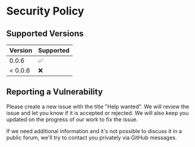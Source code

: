 # Security Policy

## Supported Versions

| Version | Supported          |
|---------|--------------------|
| 0.0.6   | :white_check_mark: |
| < 0.0.6 | :x:                |

## Reporting a Vulnerability

Please create a new issue with the title "Help wanted". We will review the issue and let you know if it is accepted or
rejected.
We will also keep you updated on the progress of our work to fix the issue.

If we need additional information and it's not possible to discuss it in a public forum, we'll try to contact you
privately via GitHub messages.
